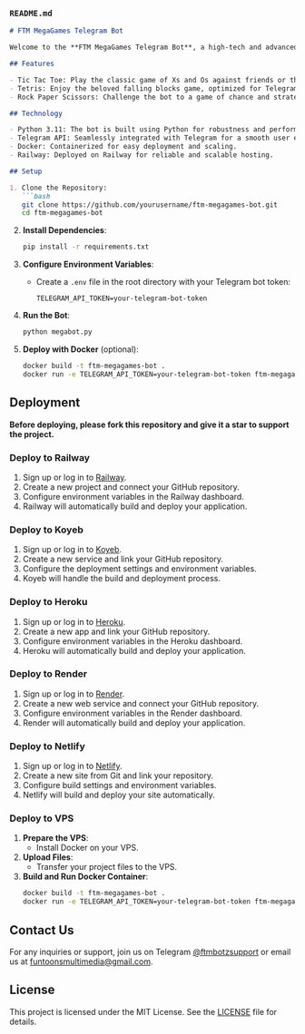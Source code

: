 
### `README.md`

```markdown
# FTM MegaGames Telegram Bot

Welcome to the **FTM MegaGames Telegram Bot**, a high-tech and advanced solution for interactive gaming directly within Telegram! This bot provides a range of engaging games, including Tic Tac Toe, Tetris, and Rock Paper Scissors.

## Features

- Tic Tac Toe: Play the classic game of Xs and Os against friends or the bot.
- Tetris: Enjoy the beloved falling blocks game, optimized for Telegram interaction.
- Rock Paper Scissors: Challenge the bot to a game of chance and strategy.

## Technology

- Python 3.11: The bot is built using Python for robustness and performance.
- Telegram API: Seamlessly integrated with Telegram for a smooth user experience.
- Docker: Containerized for easy deployment and scaling.
- Railway: Deployed on Railway for reliable and scalable hosting.

## Setup

1. Clone the Repository:
   ```bash
   git clone https://github.com/yourusername/ftm-megagames-bot.git
   cd ftm-megagames-bot
   ```

2. **Install Dependencies**:
   ```bash
   pip install -r requirements.txt
   ```

3. **Configure Environment Variables**:
   - Create a `.env` file in the root directory with your Telegram bot token:
     ```plaintext
     TELEGRAM_API_TOKEN=your-telegram-bot-token
     ```

4. **Run the Bot**:
   ```bash
   python megabot.py
   ```

5. **Deploy with Docker** (optional):
   ```bash
   docker build -t ftm-megagames-bot .
   docker run -e TELEGRAM_API_TOKEN=your-telegram-bot-token ftm-megagames-bot
   ```

## Deployment

**Before deploying, please fork this repository and give it a star to support the project.**

### Deploy to Railway
1. Sign up or log in to [Railway](https://railway.app/).
2. Create a new project and connect your GitHub repository.
3. Configure environment variables in the Railway dashboard.
4. Railway will automatically build and deploy your application.

### Deploy to Koyeb
1. Sign up or log in to [Koyeb](https://www.koyeb.com/).
2. Create a new service and link your GitHub repository.
3. Configure the deployment settings and environment variables.
4. Koyeb will handle the build and deployment process.

### Deploy to Heroku
1. Sign up or log in to [Heroku](https://www.heroku.com/).
2. Create a new app and link your GitHub repository.
3. Configure environment variables in the Heroku dashboard.
4. Heroku will automatically build and deploy your application.

### Deploy to Render
1. Sign up or log in to [Render](https://render.com/).
2. Create a new web service and connect your GitHub repository.
3. Configure environment variables in the Render dashboard.
4. Render will automatically build and deploy your application.

### Deploy to Netlify
1. Sign up or log in to [Netlify](https://www.netlify.com/).
2. Create a new site from Git and link your repository.
3. Configure build settings and environment variables.
4. Netlify will build and deploy your site automatically.

### Deploy to VPS
1. **Prepare the VPS**:
   - Install Docker on your VPS.
2. **Upload Files**:
   - Transfer your project files to the VPS.
3. **Build and Run Docker Container**:
   ```bash
   docker build -t ftm-megagames-bot .
   docker run -e TELEGRAM_API_TOKEN=your-telegram-bot-token ftm-megagames-bot
   ```

## Contact Us

For any inquiries or support, join us on Telegram [@ftmbotzsupport](https://t.me/ftmbotzsupport) or email us at funtoonsmultimedia@gmail.com.

## License

This project is licensed under the MIT License. See the [LICENSE](LICENSE) file for details.
```
